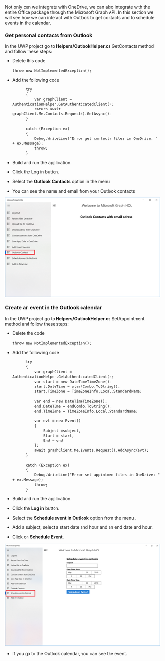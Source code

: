 Not only can we integrate with OneDrive, we can also integrate with the entire Office package through the Microsoft Graph API. In this section we will see how we can interact with Outlook to get contacts and to schedule events in the calendar.

### Get personal contacts from Outlook

In the UWP project go to **Helpers/OutlookHelper.cs** GetContacts method and follow these steps:

- Delete this code

	`throw new NotImplementedException();`

- Add the following code

            try
            {
                var graphClient = AuthenticationHelper.GetAuthenticatedClient();
                return await graphClient.Me.Contacts.Request().GetAsync();
            }

            catch (Exception ex)
            {
                Debug.WriteLine("Error get contacts files in OneDrive: " + ex.Message);
                throw;
            }

- Build and run the application.

- Click the Log in button.

- Select the **Outlook Contacts** option in the menu

- You can see the name and email from your Outlook contacts

![alt text](../media/OutlookContacts.png) 

### Create an event in the Outlook calendar 

In the UWP project go to **Helpers/OutlookHelper.cs** SetAppointment method and follow these steps:

- Delete the code

	`throw new NotImplementedException();`

- Add the following code

            try
            {
                var graphClient = AuthenticationHelper.GetAuthenticatedClient();
                var start = new DateTimeTimeZone();
                start.DateTime = startCombo.ToString();
                start.TimeZone = TimeZoneInfo.Local.StandardName;

                var end = new DateTimeTimeZone();
                end.DateTime = endCombo.ToString();
                end.TimeZone = TimeZoneInfo.Local.StandardName;

                var evt = new Event()
                {
                    Subject =subject,
                    Start = start,
                    End = end
                };
                await graphClient.Me.Events.Request().AddAsync(evt);
            }

            catch (Exception ex)
            {
                Debug.WriteLine("Error set appintmen files in OneDrive: " + ex.Message);
                throw;
            }


- Build and run the application.

- Click the **Log in** button.

- Select the **Schedule event in Outlook** option from the menu
.
- Add a subject, select a start date and hour and an end date and hour.

- Click on **Schedule Event**.

![alt text](../media/EventCalendar.png) 

- If you go to the Outlook calendar, you can see the event.